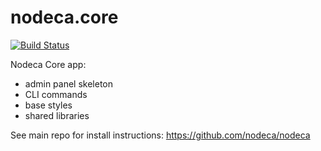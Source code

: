 nodeca.core
===========

[![Build Status](https://travis-ci.org/nodeca/nodeca.core.svg?branch=master)](https://travis-ci.org/nodeca/nodeca.core)

Nodeca Core app:

- admin panel skeleton
- CLI commands
- base styles
- shared libraries

See main repo for install instructions: https://github.com/nodeca/nodeca
